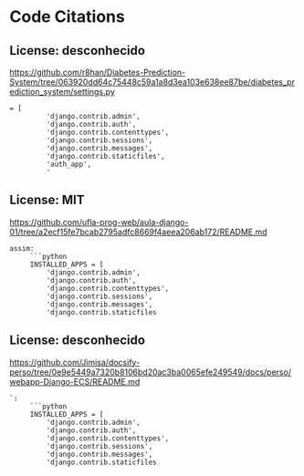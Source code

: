 # Code Citations

## License: desconhecido
https://github.com/r8han/Diabetes-Prediction-System/tree/063920dd64c75448c59a1a8d3ea103e638ee87be/diabetes_prediction_system/settings.py

```
= [
         'django.contrib.admin',
         'django.contrib.auth',
         'django.contrib.contenttypes',
         'django.contrib.sessions',
         'django.contrib.messages',
         'django.contrib.staticfiles',
         'auth_app',
         '
```


## License: MIT
https://github.com/ufla-prog-web/aula-django-01/tree/a2ecf15fe7bcab2795adfc8669f4aeea206ab172/README.md

```
assim:
     ```python
     INSTALLED_APPS = [
         'django.contrib.admin',
         'django.contrib.auth',
         'django.contrib.contenttypes',
         'django.contrib.sessions',
         'django.contrib.messages',
         'django.contrib.staticfiles
```


## License: desconhecido
https://github.com/Jimisa/docsify-perso/tree/0e9e5449a7320b8106bd20ac3ba0065efe249549/docs/perso/webapp-Django-ECS/README.md

```
`:
     ```python
     INSTALLED_APPS = [
         'django.contrib.admin',
         'django.contrib.auth',
         'django.contrib.contenttypes',
         'django.contrib.sessions',
         'django.contrib.messages',
         'django.contrib.staticfiles
```

